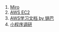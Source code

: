 1. [Miro](https://miro.com/app/board/uXjVO-PX0uk=/)
2. [AWS EC2](https://hackmd.io/@HWHxUxOjRCSy9Gfs835xDg/BkcBHCaQq)
3. [AWS学习文档 by 锅巴](https://hackmd.io/@HWHxUxOjRCSy9Gfs835xDg/BkcBHCaQq)
4. [小程序调研](resources/survey_wechat_mini_programs.md)
